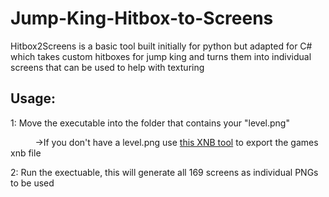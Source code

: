 # Jump-King-Hitbox-to-Screens
Hitbox2Screens is a basic tool built initially for python but adapted for C# which takes custom hitboxes for jump king and turns them into individual screens that can be used to help with texturing
## Usage:
1: Move the executable into the folder that contains your "level.png"

&nbsp;&nbsp;&nbsp;&nbsp;&nbsp;&nbsp;&nbsp;&nbsp;&nbsp;&nbsp;->If you don't have a level.png use [this XNB tool](https://github.com/LeonBlade/xnbcli/releases/tag/v1.0.7) to export the games xnb file

2: Run the exectuable, this will generate all 169 screens as individual PNGs to be used
